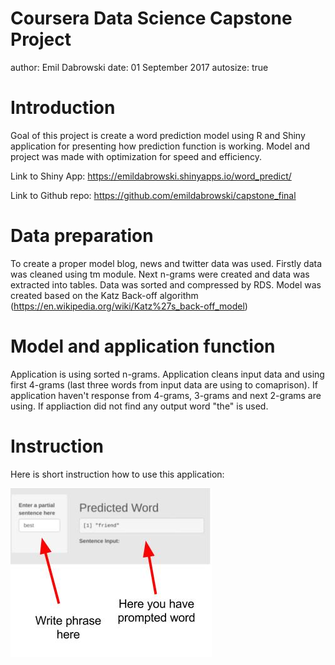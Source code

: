 Coursera Data Science Capstone Project
========================================================
author: Emil Dabrowski
date: 01 September 2017
autosize: true

Introduction
========================================================

Goal of this project is create a word prediction model using R and Shiny application for presenting how prediction function is working. Model and project was made with optimization for speed and efficiency.

Link to Shiny App: https://emildabrowski.shinyapps.io/word_predict/

Link to Github repo: https://github.com/emildabrowski/capstone_final

Data preparation
========================================================

To create a proper model blog, news and twitter data was used. Firstly data was cleaned using tm module. Next n-grams were created and data was extracted into tables. Data was sorted and compressed by RDS.
Model was created based on the Katz Back-off algorithm (https://en.wikipedia.org/wiki/Katz%27s_back-off_model)



Model and application function
========================================================


Application is using sorted n-grams. Application cleans input data and using first 4-grams (last three words from input data are using to comaprison). If application haven't response from 4-grams, 3-grams and next 2-grams are using. If appliaction did not find any output word "the" is used.

Instruction
========================================================
Here is short instruction how to use this application:

![plot of chunk unnamed-chunk-1](./screen.jpg)
